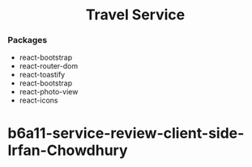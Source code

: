 <div align="center">

# Travel Service
</div>


### Packages
- react-bootstrap
- react-router-dom
- react-toastify
- react-bootstrap
- react-photo-view
- react-icons



# b6a11-service-review-client-side-Irfan-Chowdhury
